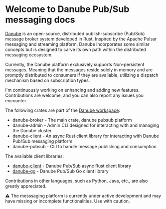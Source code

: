 # Welcome to Danube Pub/Sub messaging docs

[Danube](https://github.com/danrusei/danube) is an open-source, distributed publish-subscribe (Pub/Sub) message broker system developed in Rust. Inspired by the Apache Pulsar messaging and streaming platform, Danube incorporates some similar concepts but is designed to carve its own path within the distributed messaging ecosystem.

Currently, the Danube platform exclusively supports Non-persistent messages. Meaning that  the messages reside solely in memory and are promptly distributed to consumers if they are available, utilizing a dispatch mechanism based on subscription types.

I'm continuously working on enhancing and adding new features. Contributions are welcome, and you can also report any issues you encounter.

The following crates are part of the [Danube workspace](https://github.com/danrusei/danube):

* danube-broker - The main crate, danube pubsub platform
* danube-admin - Admin CLI designed for interacting with and managing the Danube cluster
* danube-client - An async Rust client library for interacting with Danube Pub/Sub messaging platform
* danube-pubsub - CLI to handle message publishing and consumption

The available client libraries:

* [danube-client](https://crates.io/crates/danube-client) - Danube Pub/Sub async Rust client library
* [danube-go](https://pkg.go.dev/github.com/danrusei/danube-go) - Danube Pub/Sub Go client library

Contributions in other languages, such as Python, Java, etc., are also greatly appreciated.

⚠️ The messsaging platform is currently under active development and may have missing or incomplete functionalities. Use with caution.
